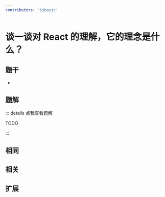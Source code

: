 ```yaml
---
contributors: 'isboyjc'
---
```


# 谈一谈对 React 的理解，它的理念是什么？

## 题干

- 



## 题解

::: details 点我查看题解

  TODO

:::



## 相同


## 相关


## 扩展

